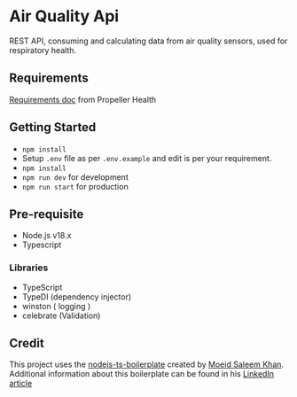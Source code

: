 # Air Quality Api

REST API, consuming and calculating data from air quality sensors, used for respiratory health.

## Requirements

[Requirements doc](requirements.md) from Propeller Health

## Getting Started

- `npm install`
- Setup `.env` file as per `.env.example` and edit is per your requirement.
- `npm install`
- `npm run dev` for development
- `npm run start` for production

## Pre-requisite

- Node.js v18.x
- Typescript

### Libraries

- TypeScript
- TypeDI (dependency injector)
- winston ( logging )
- celebrate (Validation)

## Credit

This project uses the [nodejs-ts-boilerplate](https://github.com/moeidsaleem/nodejs-ts-boilerplate) created by [Moeid Saleem Khan](https://moeidsaleem.com/). Additional information about this boilerplate can be found in his [LinkedIn article](https://www.linkedin.com/pulse/nodejs-ts-boilerplate-2023-moeid-saleem-khan-)
